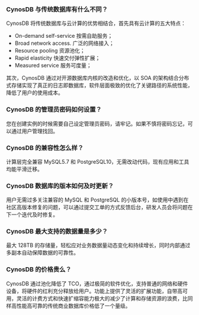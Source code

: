 ### CynosDB 与传统数据库有什么不同？
CynosDB 将传统数据库与云计算的优势相结合，首先具有云计算的五大特点：
- On-demand self-service 按需自助服务；
- Broad network access. 广泛的网络接入；
- Resource pooling 资源池化；
- Rapid elasticity 快速交付弹性扩展；
-  Measured service 服务可度量；

其次，CynosDB 通过对开源数据库内核的改造和优化，以 SOA 的架构结合分布式存储实现了真正的日志即数据库，软件层面极致的优化了关键路径的系统性能，降低了用户的使用成本。

### CynosDB 的管理员密码如何设置？
您在创建实例的时候需要自己设定管理员密码，请牢记。如果不慎将密码忘记，可以通过用户管理找回。

### CynosDB 的兼容性怎么样？
计算层完全兼容 MySQL5.7 和 PostgreSQL10，无需改动代码，现有应用和工具均能平滑迁移。

### CynosDB 数据库的版本如何及时更新？
用户无需过多关注兼容的 MySQL 和 PostgreSQL 的小版本号，如使用中遇到在社区高版本修复的问题，可以通过提交工单的方式反馈后台，研发人员会将问题在下一个迭代及时修复。

### CynosDB 最大支持的数据量是多少？
最大 128TB 的存储量，轻松应对业务数据量动态变化和持续增长，同时内部通过多副本自动保障数据的可靠性。


### CynosDB 的价格贵么？
CynosDB 通过池化降低了 TCO，通过极简的软件优化，支持普通的网络和硬件设备，将硬件的红利充分释放给用户。功能上提供了灵活的扩展功能，自带高可用，灵活的计费方式和快速扩缩容能力极大的减少了计算和存储资源的浪费，比同样高性能高可靠的传统商业数据库价格低了一个量级。
